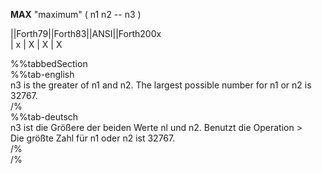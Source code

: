 __MAX__ "maximum" ( n1 n2 -- n3 )  
  
  
  
||Forth79||Forth83||ANSI||Forth200x  
|   x     |   X    |  X  |    X  
  
  
  
%%tabbedSection  
%%tab-english  
n3 is the greater of n1 and n2. The largest possible number for n1 or n2 is 32767.  
/%  
%%tab-deutsch  
n3 ist die Größere der beiden Werte nl und n2. Benutzt die Operation >  
Die größte Zahl für n1 oder n2 ist 32767.  
/%  
/%  
